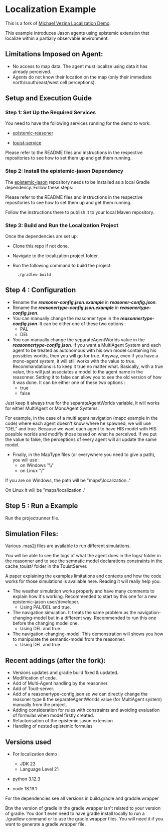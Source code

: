 # Localization Example
This is a fork of [Michael Vezina Localization Demo](https://github.com/MikeVezina/localization-demo).

This example introduces Jason agents using epistemic extension that localize within a partially observable environment.

## Limitations Imposed on Agent:

- No access to map data. The agent must localize using data it has already perceived.
- Agents do not know their location on the map (only their immediate north/south/east/west cell perceptions).

## Setup and Execution Guide

### Step 1: Set Up the Required Services

You need to have the following services running for the demo to work:

- [epistemic-reasoner](https://github.com/Ethavanol/epistemic-reasoner)

- [touist-service](https://github.com/Ethavanol/touist-service)

Please refer to the README files and instructions in the respective repositories to see how to set them up and get them running.

### Step 2: Install the epistemic-jason Dependency

The [epistemic-jason](https://github.com/Ethavanol/epistemic-jason) repository needs to be installed as a local Gradle dependency. Follow these steps:

Please refer to the README files and instructions in the respective repositories to see how to set them up and get them running.

Follow the instructions there to publish it to your local Maven repository.

### Step 3: Build and Run the Localization Project

Once the dependencies are set up:

- Clone this repo if not done.
- Navigate to the localization project folder.
- Run the following command to build the project:

        ./gradlew build

## Step 4 : Configuration

- Rename the ***reasoner-config.json.example*** in ***reasoner-config.json***.
- Rename the ***reasonertype-config.json.example*** in ***reasonertype-config.json***.
- You can manually change the reasonner type in the ***reasonnertype-config.json***. It can be either one of these two options :
    - PAL
    - DEL
- You can manually change the separateAgentWorlds value in the ***reasonnertype-config.json***. If you want  a MultiAgent System and each agent to be treated as autonomous with his own model containing his possibles worlds, then you will go for true. Anyway, even if you have a mono-agent system, it will still works with the value to true. Recommandations is to keep it true no matter what. Basically, with a true value, this will just associates a model to the agent name in the reasonner. Setting it to false can allow you to see the old version of how it was done. It can be either one of these two options :
    - true
    - false

Just keep it always true for the separateAgentWorlds variable, it will works for either MultiAgent or MonoAgent Systems.

For example, in the case of a multi agent navigation (mapc example in the code) where each agent doesn't know where he spawned, we will use "DEL" and true.
Because we want each agent to have HIS model with HIS possible worlds and modifiy those based on what he perceived.
If we put the value to false, the perceptions of every agent will all update the same model.

- Finally, in the MapType files (or everywhere you need to give a path), you will use :
    - on Windows "\\\\"
    - on Linux "/"

If you are on Windows, the path will be "maps\\\localization.."

On Linux it will be "maps/localization.."

## Step 5 : Run a Example

Run the projectrunner file.

## Simulation Files:

Various .mas2j files are available to run different simulations.

You will be able to see the logs of what the agent does in the logs/ folder in the reasonner and to see the semnatic model declarations constraints in the cache_touist/ folder in the TouistServer.

A paper explaining the examples limitations and contexts and how the code works for those simulations is available here. Reading it will really help you.

- The weather simulation works properly and have many comments to explain how it's working. Recommended to start by this one for a new epistemic-jason user/developer.
    - Using PAL/DEL and true.
- The navigation simulation. It treats the same problem as the navigation-changing-model but in a different way. Recommended to run this one before the changing model one.
    - Using DEL and true.
- The navigation-changing-model. This demonstration will shows you how to manipulate the semantic-model from the reasonner.
    - Using DEL and true.


## Recent addings (after the fork):

- Versions updates and gradle build fixed & updated.
- Modification of code.
- Add of Multi-Agent handling by the reasonner.
- Add of Touit-server.
- Add of a reasonertype-config.json so we can directly change the reasoner type & the separateAgentWorlds value (for MultiAgent system) manually from the project.
- Adding consideration for rules with constraints and avoiding evaluation of formulas when model firstly created.
- Refactorisation of the epistemic-jason extension
- Handling of nested epistemic formulas

## Versions used
- For localization demo :
    - JDK 23
    - Language Level 21

- python 3.12.3
- node 18.19.1

For the dependencies see all versions in build.gradle and graddle.wrapper

Btw the version of gradle in the gradle wrapper isn't related to your version of gradle. You don't even need to have gradle install locally to run a ./gradlew command or to use the gradle.wrapper files.
You will need it if you want to generate a gradle.wrapper file.